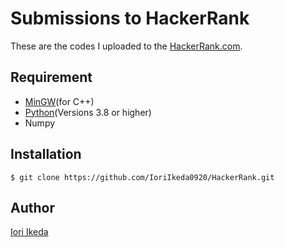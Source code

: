 # Submissions to HackerRank
These are the codes I uploaded to the [HackerRank.com](https://www.hackerrank.com/).

## Requirement

- [MinGW](http://mingw-w64.org/doku.php)(for C++)
- [Python](https://www.python.org/downloads/)(Versions 3.8 or higher)
- Numpy

## Installation
	$ git clone https://github.com/IoriIkeda0920/HackerRank.git

## Author

[Iori Ikeda](https://www.hackerrank.com/ibskbi0qz0)